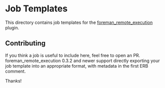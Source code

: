 # Job Templates

This directory contains job templates for the
[foreman_remote_execution](https://github.com/theforeman/foreman_remote_execution/)
plugin.

## Contributing

If you think a job is useful to include here, feel free to open an PR.
foreman_remote_execution 0.3.2 and newer support directly exporting your job
template into an appropriate format, with metadata in the first ERB comment.

Thanks!
